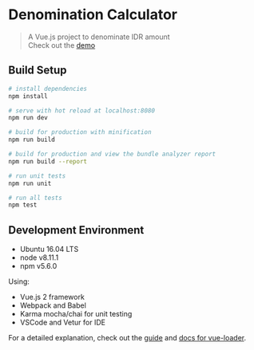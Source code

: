# Denomination Calculator

> A Vue.js project to denominate IDR amount <br/>
Check out the [demo](http://sherlycalc.s3-website-ap-southeast-1.amazonaws.com/)

## Build Setup

``` bash
# install dependencies
npm install

# serve with hot reload at localhost:8080
npm run dev

# build for production with minification
npm run build

# build for production and view the bundle analyzer report
npm run build --report

# run unit tests
npm run unit

# run all tests
npm test
```

## Development Environment

- Ubuntu 16.04 LTS
- node v8.11.1
- npm v5.6.0

Using:
- Vue.js 2 framework
- Webpack and Babel
- Karma mocha/chai for unit testing
- VSCode and Vetur for IDE

For a detailed explanation, check out the [guide](http://vuejs-templates.github.io/webpack/) and [docs for vue-loader](http://vuejs.github.io/vue-loader).
